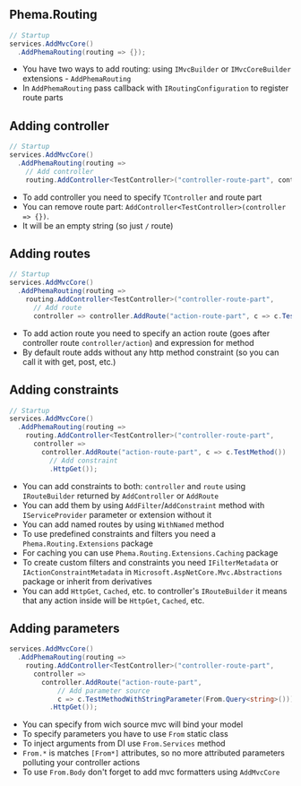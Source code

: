 ## Phema.Routing
```csharp
// Startup
services.AddMvcCore()
  .AddPhemaRouting(routing => {});
```
- You have two ways to add routing: using `IMvcBuilder` or `IMvcCoreBuilder` extensions - `AddPhemaRouting`
- In `AddPhemaRouting` pass callback with `IRoutingConfiguration` to register route parts

## Adding controller
```csharp
// Startup
services.AddMvcCore()
  .AddPhemaRouting(routing =>
    // Add controller
    routing.AddController<TestController>("controller-route-part", controller => {});
```
- To add controller you need to specify `TController` and route part
- You can remove route part: `AddController<TestController>(controller => {})`. 
- It will be an empty string (so just `/` route)

## Adding routes
```csharp
// Startup
services.AddMvcCore()
  .AddPhemaRouting(routing => 
    routing.AddController<TestController>("controller-route-part", 
      // Add route
      controller => controller.AddRoute("action-route-part", c => c.TestMethod()));
```
- To add action route you need to specify an action route (goes after controller route `controller/action`) and expression for method
- By default route adds without any http method constraint (so you can call it with get, post, etc.)

## Adding constraints
```csharp
// Startup
services.AddMvcCore()
  .AddPhemaRouting(routing => 
    routing.AddController<TestController>("controller-route-part", 
      controller => 
        controller.AddRoute("action-route-part", c => c.TestMethod())
          // Add constraint
          .HttpGet());
```
- You can add constraints to both: `controller` and `route` using `IRouteBuilder` returned by `AddController` or `AddRoute`
- You can add them by using `AddFilter`/`AddConstraint` method with `IServiceProvider` parameter or extension without it
- You can add named routes by using `WithNamed` method
- To use predefined constraints and filters you need a `Phema.Routing.Extensions` package
- For caching you can use `Phema.Routing.Extensions.Caching` package
- To create custom filters and constraints you need `IFilterMetadata` or `IActionConstraintMetadata` in `Microsoft.AspNetCore.Mvc.Abstractions` package or inherit from derivatives
- You can add `HttpGet`, `Cached`, etc. to controller's `IRouteBuilder` it means that any action inside will be `HttpGet`, `Cached`, etc.

## Adding parameters
```csharp
services.AddMvcCore()
  .AddPhemaRouting(routing => 
    routing.AddController<TestController>("controller-route-part", 
      controller => 
        controller.AddRoute("action-route-part", 
            // Add parameter source
            c => c.TestMethodWithStringParameter(From.Query<string>()))
          .HttpGet());
```
- You can specify from wich source mvc will bind your model
- To specify parameters you have to use `From` static class
- To inject arguments from DI use `From.Services` method
- `From.*` is matches `[From*]` attributes, so no more attributed parameters polluting your controller actions
- To use `From.Body` don't forget to add mvc formatters using `AddMvcCore`



